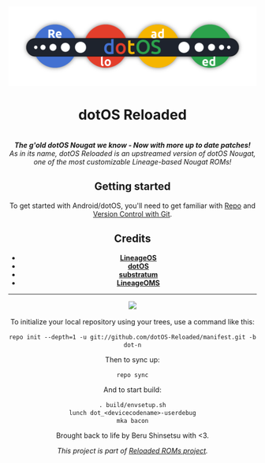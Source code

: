 <div align="center">
<img src="https://github.com/dotOS-Reloaded/manifest/blob/dot-n/dotlogo.png" >
</br>
<h1>dotOS Reloaded</h1>
</br>
<strong><i> The g'old dotOS Nougat we know - Now with more up to date patches! </i></strong>
</br>
<i> As in its name, dotOS Reloaded is an upstreamed version of dotOS Nougat, one of the most customizable Lineage-based Nougat ROMs! </i>
</br>

Getting started
---------------
To get started with Android/dotOS, you'll need to get
familiar with [Repo](https://source.android.com/source/using-repo.html) and [Version Control with Git](https://source.android.com/source/version-control.html).
  
Credits
-------
- [**LineageOS**](https://github.com/LineageOS)
- [**dotOS**](https://github.com/dotOS)
- [**substratum**](https://github.com/substratum)
- [**LineageOMS**](https://github.com/LineageOMS)
*********
<a href="https://twitter.com/WindowZ414">
<img src="https://img.shields.io/badge/Developer-Twitter-blue?style=for-the-badge">
</a>

To initialize your local repository using your trees, use a command like this:  
```
repo init --depth=1 -u git://github.com/dotOS-Reloaded/manifest.git -b dot-n
```
Then to sync up:
```
repo sync
```
And to start build:
```
. build/envsetup.sh
lunch dot_<devicecodename>-userdebug
mka bacon
```

Brought back to life by Beru Shinsetsu with <3.

*This project is part of [Reloaded ROMs project](https://t.me/Reloaded_ROMs).*

